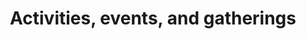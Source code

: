 ---
banner:
  content: 'You can set this component to ''display: true'' to show a banner at the
    top of the page.'
  display: false
  heading: This is a place to place urgent information
layout: category
name: activities-events-gatherings
owner: CDC
questions:
- is-it-safe-to-visit-family-friends
- is-it-safe-to-get-medical-care-for-other-conditions
- do-i-need-to-cancel-if-there-are-confirmed-covid19-cases
- things-to-consider-when-deciding-to-postpone-or-cancel-events
- what-actions-to-take-to-plan-for-outbreak
- what-is-the-best-way-to-clean-event-space-after-confirmed-case-of-covid-19-at-an-event
- steps-to-take-if-attendee-or-event-staff-develops-covid-19
- what-actions-staff-and-attendees-can-take-to-prevent-covid-19
- information-that-i-can-share-with-attendees-about-covid-19
- who-should-clean-and-disinfect-community-spaces
- am-i-at-risk-funeral
- are-department-of-veterans-affairs-national-cemeteries-open
- can-i-schedule-committal-service-military-funeral-service-honors
- can-i-schedule-burial-national-cemetery
- is-it-okay-to-donate-blood
- how-to-keep-myself-safe-when-i-go-grocery-store
- can-the-public-still-visit-national-forest-recreation-sites
- can-i-visit-patient-at-department-of-veterans-affairs-facility
- are-uscis-offices-open
- is-it-safe-to-travel-to-campgrounds-or-go-camping
- should-outdoor-playgrounds-be-cleaned-and-disinfected
- while-school-is-out-can-my-child-hang-with-friend
- is-there-a-national-lockdown
- how-is-the-national-guard-responding
redirect_from:
- /community-events/
- /funerals/
- /get-facts/should-i-worry-about-hantavirus/
- /rumors/should-i-worry-about-hantavirus/
title: Activities, events, and gatherings
---